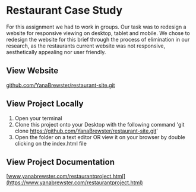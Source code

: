 # Restaurant Case Study

For this assignment we had to work in groups. Our task was to redesign a website for responsive viewing on desktop, tablet and mobile. We chose to redesign the website for this brief through the process of elimination in our research, as the restaurants current website was not responsive, aesthetically appealing nor user friendly.

## View Website

[github.com/YanaBrewster/restaurant-site.git](https://github.com/YanaBrewster/restaurant-site.git)

## View Project Locally

1. Open your terminal
2. Clone this project onto your Desktop with the following command 'git clone https://github.com/YanaBrewster/restaurant-site.git'
3. Open the folder on a text editor OR view it on your browser by double clicking on the index.html file

## View Project Documentation

[www.yanabrewster.com/restaurantproject.html](https://www.yanabrewster.com/restaurantproject.html)
